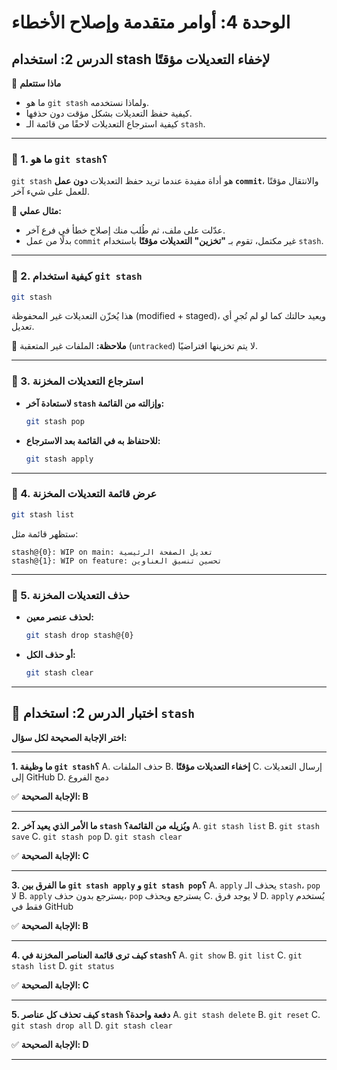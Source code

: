 # الوحدة 4: أوامر متقدمة وإصلاح الأخطاء
## الدرس 2: استخدام stash لإخفاء التعديلات مؤقتًا

🧠 **ماذا ستتعلم**
* ما هو `git stash` ولماذا نستخدمه.
* كيفية حفظ التعديلات بشكل مؤقت دون حذفها.
* كيفية استرجاع التعديلات لاحقًا من قائمة الـ `stash`.

---

### 🧾 1. ما هو `git stash`؟
`git stash` هو أداة مفيدة عندما تريد حفظ التعديلات **دون عمل `commit`**، والانتقال مؤقتًا للعمل على شيء آخر.

🧠 **مثال عملي:**
* عدّلت على ملف، ثم طُلب منك إصلاح خطأ في فرع آخر.
* بدلًا من عمل `commit` غير مكتمل، تقوم بـ **"تخزين" التعديلات مؤقتًا** باستخدام `stash`.

---

### 🧾 2. كيفية استخدام `git stash`
```bash
git stash
```
هذا يُخزّن التعديلات غير المحفوظة (modified + staged)، ويعيد حالتك كما لو لم تُجرِ أي تعديل.

📌 **ملاحظة:** الملفات غير المتعقبة (`untracked`) لا يتم تخزينها افتراضيًا.

---

### 🧾 3. استرجاع التعديلات المخزنة
* **لاستعادة آخر `stash` وإزالته من القائمة:**
  ```bash
  git stash pop
  ```
* **للاحتفاظ به في القائمة بعد الاسترجاع:**
  ```bash
  git stash apply
  ```
---

### 🧾 4. عرض قائمة التعديلات المخزنة
```bash
git stash list
```
ستظهر قائمة مثل:
```
stash@{0}: WIP on main: تعديل الصفحة الرئيسية
stash@{1}: WIP on feature: تحسين تنسيق العناوين
```
---

### 🧾 5. حذف التعديلات المخزنة
* **لحذف عنصر معين:**
  ```bash
  git stash drop stash@{0}
  ```
* **أو حذف الكل:**
  ```bash
  git stash clear
  ```
---


## 📝 اختبار الدرس 2: استخدام `stash`
**اختر الإجابة الصحيحة لكل سؤال:**

---
**1. ما وظيفة `git stash`؟**
A. حذف الملفات
B. **إخفاء التعديلات مؤقتًا**
C. إرسال التعديلات إلى GitHub
D. دمج الفروع

✅ **الإجابة الصحيحة: B**

---
**2. ما الأمر الذي يعيد آخر `stash` ويُزيله من القائمة؟**
A. `git stash list`
B. `git stash save`
C. `git stash pop`
D. `git stash clear`

✅ **الإجابة الصحيحة: C**

---
**3. ما الفرق بين `git stash apply` و `git stash pop`؟**
A. `apply` يحذف الـ `stash`، `pop` لا
B. `apply` يسترجع بدون حذف، `pop` يسترجع ويحذف
C. لا يوجد فرق
D. `apply` يُستخدم فقط في GitHub

✅ **الإجابة الصحيحة: B**

---
**4. كيف ترى قائمة العناصر المخزنة في `stash`؟**
A. `git show`
B. `git list`
C. `git stash list`
D. `git status`

✅ **الإجابة الصحيحة: C**

---
**5. كيف تحذف كل عناصر `stash` دفعة واحدة؟**
A. `git stash delete`
B. `git reset`
C. `git stash drop all`
D. `git stash clear`

✅ **الإجابة الصحيحة: D**

---